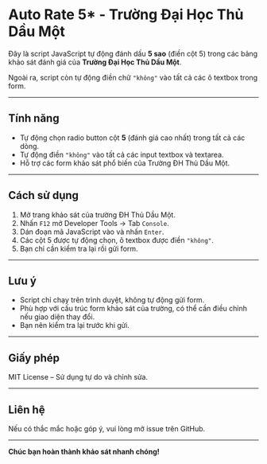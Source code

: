 # Auto Rate 5* - Trường Đại Học Thủ Dầu Một

Đây là script JavaScript tự động đánh dấu **5 sao** (điền cột 5) trong các bảng khảo sát đánh giá của **Trường Đại Học Thủ Dầu Một**.

Ngoài ra, script còn tự động điền chữ `"không"` vào tất cả các ô textbox trong form.

---

## Tính năng

- Tự động chọn radio button cột **5** (đánh giá cao nhất) trong tất cả các dòng.
- Tự động điền `"không"` vào tất cả các input textbox và textarea.
- Hỗ trợ các form khảo sát phổ biến của Trường ĐH Thủ Dầu Một.

---

## Cách sử dụng

1. Mở trang khảo sát của trường ĐH Thủ Dầu Một.
2. Nhấn `F12` mở Developer Tools → Tab `Console`.
3. Dán đoạn mã JavaScript vào và nhấn `Enter`.
4. Các cột 5 được tự động chọn, ô textbox được điền `"không"`.
5. Bạn chỉ cần kiểm tra lại rồi gửi form.

---

## Lưu ý

- Script chỉ chạy trên trình duyệt, không tự động gửi form.
- Phù hợp với cấu trúc form khảo sát của trường, có thể cần điều chỉnh nếu giao diện thay đổi.
- Bạn nên kiểm tra lại trước khi gửi.

---

## Giấy phép

MIT License – Sử dụng tự do và chỉnh sửa.

---

## Liên hệ

Nếu có thắc mắc hoặc góp ý, vui lòng mở issue trên GitHub.

---

**Chúc bạn hoàn thành khảo sát nhanh chóng!**
